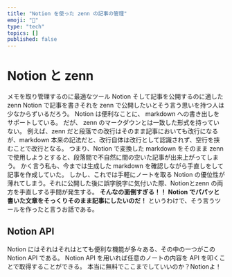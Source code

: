 ```yaml
---
title: "Notion を使った zenn の記事の管理"
emoji: "📔"
type: "tech"
topics: []
published: false
---
```


# Notion と zenn

メモを取り管理するのに最適なツール Notion 
そして記事を公開するのに適した zenn
Notion で記事を書きそれを zenn で公開したいとそう言う思いを持つ人は少なからずいるだろう。
Notion は便利なことに、 markdown への書き出しをサポートしている。
だが、 zenn のマークダウンとは一致した形式を持っていない。
例えば、zenn だと段落での改行はそのまま記事においても改行になるが、markdown 本来の記法だと、改行自体は改行として認識されず、空行を挟むことで改行となる。
つまり、Notion で変換した markdown をそのまま zenn で使用しようとすると、段落間で不自然に間の空いた記事が出来上がってしまう。
かく言う私も、今までは生成した markdown を確認しながら手直しをして記事を作成していた。
しかし、これでは手軽にノートを取る Notion の優位性が薄れてしまう。それに公開した後に誤字脱字に気付いた際、Notionとzenn の両方を手直しする手間が発生する。
**そんなの面倒すぎる！！**
**Notion  でパパッと書いた文章をそっくりそのまま記事にしたいのだ！**
というわけで、そう言うツールを作ったと言うお話である。

## Notion API

Notion にはそれはそれはとても便利な機能が多々ある、その中の一つがこの Notion API である。
Notion API を用いれば任意のノートの内容を API を叩くことで取得することができる。
本当に無料でここまでしていいのか？Notionよ！
